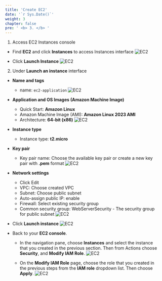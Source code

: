 ```yaml
---
title: 'Create EC2'
date: '`r Sys.Date()`'
weight: 3
chapter: false
pre: ' <b> 3. </b> '
---
```


1. Access EC2 Instances console

- Find **EC2** and click **Instances** to access Instances interface
  ![EC2](../images/ec2_1.png)

- Click **Launch Instance**
  ![EC2](../images/ec2_2.png)

2. Under **Launch an instance** interface

- **Name and tags**

  - name: `ec2-application`
    ![EC2](../images/ec2_3.png)

- **Application and OS Images (Amazon Machine Image)**

  - Quick Start: **Amazon Linux**
  - Amazon Machine Image (AMI): **Amazon Linux 2023 AMI**
  - Architecture: **64-bit (x86)**
    ![EC2](../images/ec2_4.png)

- **Instance type**
  - Instance type: **t2.micro**
- **Key pair**

  - Key pair name: Choose the available key pair or create a new key pair with **.pem** format
    ![EC2](../images/ec2_5.png)

- **Network settings**

  - Click Edit
  - VPC: Choose created VPC
  - Subnet: Choose public subnet
  - Auto-assign public IP: enable
  - Firewall: Select existing security group
  - Common security group: WebServerSecurity - The security group for public subnet
    ![EC2](../images/ec2_6.png)

- Click **Launch instance**
  ![EC2](../images/ec2_7.png)

- Back to your **EC2 console**.

  - In the navigation pane, choose **Instances** and select the instance that you created in the previous section. Then from Actions choose **Security**, and **Modify IAM Role**.
    ![EC2](../images/ec2_8.png)

  - On the **Modify IAM Role** page, choose the role that you created in the previous steps from the **IAM role** dropdown list. Then choose **Apply**.
    ![EC2](../images/ec2_9.png)

